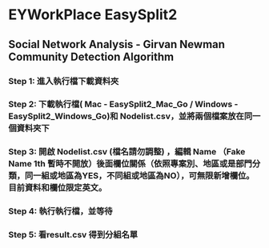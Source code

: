 # EYWorkPlace EasySplit2 

## Social Network Analysis - Girvan Newman Community Detection Algorithm 

### Step 1: 進入執行檔下載資料夾

### Step 2: 下載執行檔( Mac - EasySplit2_Mac_Go / Windows - EasySplit2_Windows_Go)和 Nodelist.csv，並將兩個檔案放在同一個資料夾下

### Step 3: 開啟 Nodelist.csv (檔名請勿調整) ，編輯 Name （Fake Name 1th 暫時不開放）後面欄位關係（依照專案別、地區或是部門分類，同一組或地區為YES，不同組或地區為NO），可無限新增欄位。目前資料和欄位限定英文。

### Step 4: 執行執行檔，並等待

### Step 5: 看result.csv 得到分組名單